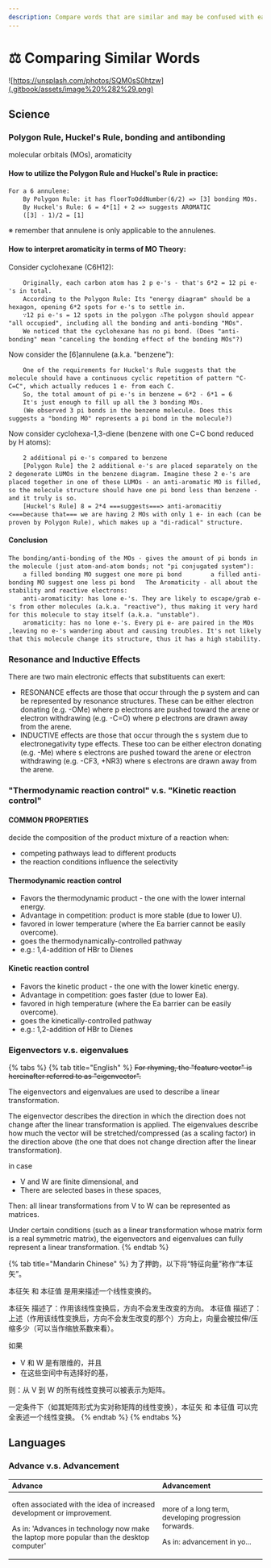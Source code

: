 ```yaml
---
description: Compare words that are similar and may be confused with each other.
---
```


# ⚖️ Comparing Similar Words

![https://unsplash.com/photos/SQM0sS0htzw](.gitbook/assets/image%20%282%29.png)

## Science

### Polygon Rule, Huckel's Rule, bonding and antibonding

molecular orbitals \(MOs\), aromaticity

#### How to utilize the Polygon Rule and Huckel's Rule in practice:

```text
For a 6 annulene:
    By Polygon Rule: it has floorToOddNumber(6/2) => [3] bonding MOs. 
    By Huckel's Rule: 6 = 4*[1] + 2 => suggests AROMATIC
    ([3] - 1)/2 = [1]
```

※ remember that annulene is only applicable to the annulenes.

#### How to interpret aromaticity in terms of MO Theory:

Consider cyclohexane \(C6H12\):

```text
    Originally, each carbon atom has 2 p e-'s - that's 6*2 = 12 pi e-'s in total.
    According to the Polygon Rule: Its "energy diagram" should be a hexagon, opening 6*2 spots for e-'s to settle in.
    ∵12 pi e-'s = 12 spots in the polygon ∴The polygon should appear "all occupied", including all the bonding and anti-bonding "MOs".
    We noticed that the cyclohexane has no pi bond. (Does "anti-bonding" mean "canceling the bonding effect of the bonding MOs"?)
```

Now consider the \[6\]annulene \(a.k.a. "benzene"\):

```text
    One of the requirements for Huckel's Rule suggests that the molecule should have a continuous cyclic repetition of pattern "C-C=C", which actually reduces 1 e- from each C.
    So, the total amount of pi e-'s in benzene = 6*2 - 6*1 = 6
    It's just enough to fill up all the 3 bonding MOs.
    (We observed 3 pi bonds in the benzene molecule. Does this suggests a "bonding MO" represents a pi bond in the molecule?)
```

Now consider cyclohexa-1,3-diene \(benzene with one C=C bond reduced by H atoms\):

```text
    2 additional pi e-'s compared to benzene
    [Polygon Rule] the 2 additional e-'s are placed separately on the 2 degenerate LUMOs in the benzene diagram. Imagine these 2 e-'s are placed together in one of these LUMOs - an anti-aromatic MO is filled, so the molecule structure should have one pi bond less than benzene - and it truly is so.
    [Huckel's Rule] 8 = 2*4 ===suggests===> anti-aromacitiy <===because that=== we are having 2 MOs with only 1 e- in each (can be proven by Polygon Rule), which makes up a "di-radical" structure.
```

#### Conclusion

```text
The bonding/anti-bonding of the MOs - gives the amount of pi bonds in the molecule (just atom-and-atom bonds; not "pi conjugated system"):
    a filled bonding MO suggest one more pi bond        a filled anti-bonding MO suggest one less pi bond   The Aromaticity - all about the stability and reactive electrons: 
    anti-aromaticity: has lone e-'s. They are likely to escape/grab e-'s from other molecules (a.k.a. "reactive"), thus making it very hard for this molecule to stay itself (a.k.a. "unstable").
    aromaticity: has no lone e-'s. Every pi e- are paired in the MOs ,leaving no e-'s wandering about and causing troubles. It's not likely that this molecule change its structure, thus it has a high stability.
```

### Resonance and Inductive Effects

There are two main electronic effects that substituents can exert:

* RESONANCE effects are those that occur through the p system and can be represented by resonance structures. These can be either electron donating \(e.g. -OMe\) where p electrons are pushed toward the arene or electron withdrawing \(e.g. -C=O\) where p electrons are drawn away from the arene.
* INDUCTIVE effects are those that occur through the s system due to electronegativity type effects. These too can be either electron donating \(e.g. -Me\) where s electrons are pushed toward the arene or electron withdrawing \(e.g. -CF3, +NR3\) where s electrons are drawn away from the arene.

### "Thermodynamic reaction control" v.s. "Kinetic reaction control"

#### COMMON PROPERTIES

decide the composition of the product mixture of a reaction when:

* competing pathways lead to different products
* the reaction conditions influence the selectivity

#### Thermodynamic reaction control

* Favors the thermodynamic product - the one with the lower internal energy.
* Advantage in competition: product is more stable \(due to lower U\).
* favored in lower temperature \(where the Ea barrier cannot be easily overcome\).
* goes the thermodynamically-controlled pathway
* e.g.: 1,4-addition of HBr to Dienes

#### Kinetic reaction control

* Favors the kinetic product - the one with the lower kinetic energy.
* Advantage in competition: goes faster \(due to lower Ea\).
* favored in high temperature \(where the Ea barrier can be easily overcome\).
* goes the kinetically-controlled pathway
* e.g.: 1,2-addition of HBr to Dienes

### Eigenvectors v.s. eigenvalues

{% tabs %}
{% tab title="English" %}
~~For rhyming, the "feature vector" is hereinafter referred to as "eigenvector".~~

The eigenvectors and eigenvalues are used to describe a linear transformation.

The eigenvector describes the direction in which the direction does not change after the linear transformation is applied. The eigenvalues describe how much the vector will be stretched/compressed \(as a scaling factor\) in the direction above \(the one that does not change direction after the linear transformation\).

in case 

* V and W are finite dimensional, and
* There are selected bases in these spaces, 

Then: all linear transformations from V to W can be represented as matrices.

Under certain conditions \(such as a linear transformation whose matrix form is a real symmetric matrix\), the eigenvectors and eigenvalues can fully represent a linear transformation.
{% endtab %}

{% tab title="Mandarin Chinese" %}
为了押韵，以下将“特征向量”称作“本征矢”。

本征矢 和 本征值 是用来描述一个线性变换的。

本征矢 描述了：作用该线性变换后，方向不会发生改变的方向。 本征值 描述了：上述（作用该线性变换后，方向不会发生改变的那个）方向上，向量会被拉伸/压缩多少（可以当作缩放系数来看）。

如果 

*  V 和 W 是有限维的，并且 
* 在这些空间中有选择好的基， 

则：从 V 到 W 的所有线性变换可以被表示为矩阵。

一定条件下（如其矩阵形式为实对称矩阵的线性变换），本征矢 和 本征值 可以完全表述一个线性变换。
{% endtab %}
{% endtabs %}

## Languages

### Advance v.s. Advancement

<table>
  <thead>
    <tr>
      <th style="text-align:left">Advance</th>
      <th style="text-align:left">Advancement</th>
    </tr>
  </thead>
  <tbody>
    <tr>
      <td style="text-align:left">
        <p>often associated with the idea of increased development or improvement.</p>
        <p>As in: &apos;Advances in technology now make the laptop more popular than
          the desktop computer&apos;</p>
        <p></p>
      </td>
      <td style="text-align:left">
        <p>more of a long term, developing progression forwards.</p>
        <p>As in: advancement in yo...</p>
      </td>
    </tr>
  </tbody>
</table>